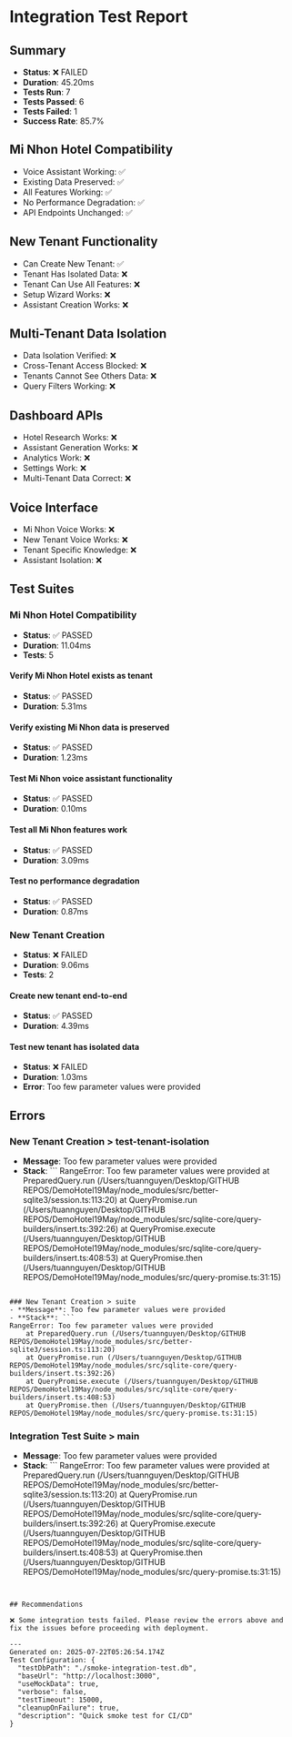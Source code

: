 # Integration Test Report

## Summary

- **Status**: ❌ FAILED
- **Duration**: 45.20ms
- **Tests Run**: 7
- **Tests Passed**: 6
- **Tests Failed**: 1
- **Success Rate**: 85.7%

## Mi Nhon Hotel Compatibility

- Voice Assistant Working: ✅
- Existing Data Preserved: ✅
- All Features Working: ✅
- No Performance Degradation: ✅
- API Endpoints Unchanged: ✅

## New Tenant Functionality

- Can Create New Tenant: ✅
- Tenant Has Isolated Data: ❌
- Tenant Can Use All Features: ❌
- Setup Wizard Works: ❌
- Assistant Creation Works: ❌

## Multi-Tenant Data Isolation

- Data Isolation Verified: ❌
- Cross-Tenant Access Blocked: ❌
- Tenants Cannot See Others Data: ❌
- Query Filters Working: ❌

## Dashboard APIs

- Hotel Research Works: ❌
- Assistant Generation Works: ❌
- Analytics Work: ❌
- Settings Work: ❌
- Multi-Tenant Data Correct: ❌

## Voice Interface

- Mi Nhon Voice Works: ❌
- New Tenant Voice Works: ❌
- Tenant Specific Knowledge: ❌
- Assistant Isolation: ❌

## Test Suites

### Mi Nhon Hotel Compatibility

- **Status**: ✅ PASSED
- **Duration**: 11.04ms
- **Tests**: 5

#### Verify Mi Nhon Hotel exists as tenant

- **Status**: ✅ PASSED
- **Duration**: 5.31ms

#### Verify existing Mi Nhon data is preserved

- **Status**: ✅ PASSED
- **Duration**: 1.23ms

#### Test Mi Nhon voice assistant functionality

- **Status**: ✅ PASSED
- **Duration**: 0.10ms

#### Test all Mi Nhon features work

- **Status**: ✅ PASSED
- **Duration**: 3.09ms

#### Test no performance degradation

- **Status**: ✅ PASSED
- **Duration**: 0.87ms

### New Tenant Creation

- **Status**: ❌ FAILED
- **Duration**: 9.06ms
- **Tests**: 2

#### Create new tenant end-to-end

- **Status**: ✅ PASSED
- **Duration**: 4.39ms

#### Test new tenant has isolated data

- **Status**: ❌ FAILED
- **Duration**: 1.03ms
- **Error**: Too few parameter values were provided

## Errors

### New Tenant Creation > test-tenant-isolation

- **Message**: Too few parameter values were provided
- **Stack**: ``` RangeError: Too few parameter values were provided at PreparedQuery.run
  (/Users/tuannguyen/Desktop/GITHUB
  REPOS/DemoHotel19May/node_modules/src/better-sqlite3/session.ts:113:20) at QueryPromise.run
  (/Users/tuannguyen/Desktop/GITHUB
  REPOS/DemoHotel19May/node_modules/src/sqlite-core/query-builders/insert.ts:392:26) at
  QueryPromise.execute (/Users/tuannguyen/Desktop/GITHUB
  REPOS/DemoHotel19May/node_modules/src/sqlite-core/query-builders/insert.ts:408:53) at
  QueryPromise.then (/Users/tuannguyen/Desktop/GITHUB
  REPOS/DemoHotel19May/node_modules/src/query-promise.ts:31:15)

````

### New Tenant Creation > suite
- **Message**: Too few parameter values were provided
- **Stack**: ```
RangeError: Too few parameter values were provided
    at PreparedQuery.run (/Users/tuannguyen/Desktop/GITHUB REPOS/DemoHotel19May/node_modules/src/better-sqlite3/session.ts:113:20)
    at QueryPromise.run (/Users/tuannguyen/Desktop/GITHUB REPOS/DemoHotel19May/node_modules/src/sqlite-core/query-builders/insert.ts:392:26)
    at QueryPromise.execute (/Users/tuannguyen/Desktop/GITHUB REPOS/DemoHotel19May/node_modules/src/sqlite-core/query-builders/insert.ts:408:53)
    at QueryPromise.then (/Users/tuannguyen/Desktop/GITHUB REPOS/DemoHotel19May/node_modules/src/query-promise.ts:31:15)
````

### Integration Test Suite > main

- **Message**: Too few parameter values were provided
- **Stack**: ``` RangeError: Too few parameter values were provided at PreparedQuery.run
  (/Users/tuannguyen/Desktop/GITHUB
  REPOS/DemoHotel19May/node_modules/src/better-sqlite3/session.ts:113:20) at QueryPromise.run
  (/Users/tuannguyen/Desktop/GITHUB
  REPOS/DemoHotel19May/node_modules/src/sqlite-core/query-builders/insert.ts:392:26) at
  QueryPromise.execute (/Users/tuannguyen/Desktop/GITHUB
  REPOS/DemoHotel19May/node_modules/src/sqlite-core/query-builders/insert.ts:408:53) at
  QueryPromise.then (/Users/tuannguyen/Desktop/GITHUB
  REPOS/DemoHotel19May/node_modules/src/query-promise.ts:31:15)

```


## Recommendations

❌ Some integration tests failed. Please review the errors above and fix the issues before proceeding with deployment.

---
Generated on: 2025-07-22T05:26:54.174Z
Test Configuration: {
  "testDbPath": "./smoke-integration-test.db",
  "baseUrl": "http://localhost:3000",
  "useMockData": true,
  "verbose": false,
  "testTimeout": 15000,
  "cleanupOnFailure": true,
  "description": "Quick smoke test for CI/CD"
}
```
